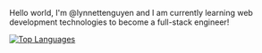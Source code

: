 Hello world, I'm @lynnettenguyen and I am currently learning web development technologies to become a full-stack engineer!

[![Top Languages](https://github-readme-stats.vercel.app/api/top-langs/?username=lynnettenguyen&langs_count=8&layout=compact&theme=material-palenight)](https://github.com/lynnettenguyen/github-readme-stats)
